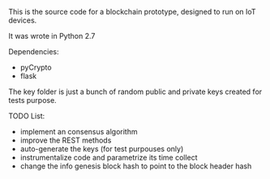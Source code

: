 This is the source code for a blockchain prototype, designed to run on IoT devices.

It was wrote in Python 2.7

Dependencies:
- pyCrypto
- flask


The key folder is just a bunch of random public and private keys created for tests purpose.


TODO List:
- implement an consensus algorithm
- improve the REST methods
- auto-generate the keys (for test purpouses only)
- instrumentalize code and parametrize its time collect
- change the info genesis block hash to point to the block header hash